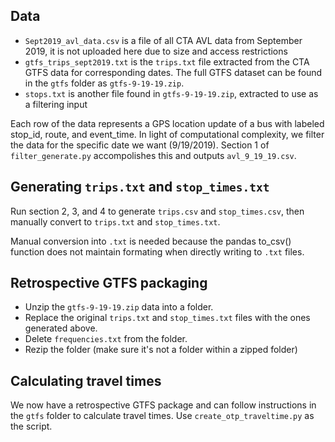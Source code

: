 ## Data
* `Sept2019_avl_data.csv` is a file of all CTA AVL data from September 2019, it is not uploaded here due to size and access restrictions
* `gtfs_trips_sept2019.txt` is the `trips.txt` file extracted from the CTA GTFS data for corresponding dates. The full GTFS dataset can be found in the `gtfs` folder as `gtfs-9-19-19.zip`. 
* `stops.txt` is another file found in `gtfs-9-19-19.zip`, extracted to use as a filtering input

Each row of the data represents a GPS location update of a bus with labeled stop_id, route, and event_time. In light of computational complexity, we filter the data for the specific date we want (9/19/2019). Section 1 of `filter_generate.py` accompolishes this and outputs `avl_9_19_19.csv`.

## Generating `trips.txt` and `stop_times.txt`
Run section 2, 3, and 4 to generate `trips.csv` and `stop_times.csv`, then manually convert to `trips.txt` and `stop_times.txt`.

Manual conversion into `.txt` is needed because the pandas to_csv() function does not maintain formating when directly writing to `.txt` files.

## Retrospective GTFS packaging
* Unzip the `gtfs-9-19-19.zip` data into a folder. 
* Replace the original `trips.txt` and `stop_times.txt` files with the ones generated above. 
* Delete `frequencies.txt` from the folder.
* Rezip the folder (make sure it's not a folder within a zipped folder)

## Calculating travel times
We now have a retrospective GTFS package and can follow instructions in the `gtfs` folder to calculate travel times. Use `create_otp_traveltime.py` as the script.
